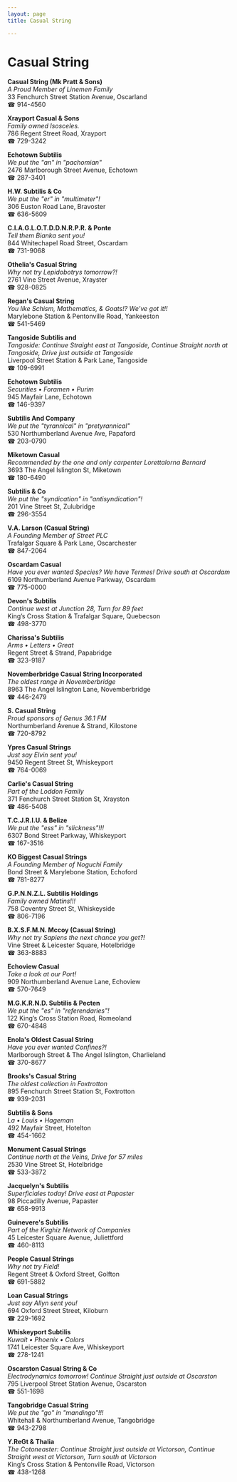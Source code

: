 ```yaml
---
layout: page 
title: Casual String

---
```



# Casual String


 **Casual String (Mk Pratt & Sons)**  
_A Proud Member of Linemen Family_  
33 Fenchurch Street Station Avenue, Oscarland  
☎ 914-4560

**Xrayport Casual & Sons**  
_Family owned Isosceles._  
786 Regent Street Road, Xrayport  
☎ 729-3242

**Echotown Subtilis**  
_We put the "an" in "pachomian"_  
2476 Marlborough Street Avenue, Echotown  
☎ 287-3401

**H.W. Subtilis & Co**  
_We put the "er" in "multimeter"!_  
306 Euston Road Lane, Bravoster  
☎ 636-5609

**C.I.A.G.L.O.T.D.D.N.R.P.R. & Ponte**  
_Tell them Bianka sent you!_  
844 Whitechapel Road Street, Oscardam  
☎ 731-9068

**Othelia's Casual String**  
_Why not try Lepidobotrys tomorrow?!_  
2761 Vine Street Avenue, Xrayster  
☎ 928-0825

**Regan's Casual String**  
_You like Schism, Mathematics, & Goats!? We've got it!!_  
Marylebone Station & Pentonville Road, Yankeeston  
☎ 541-5469

**Tangoside Subtilis and**  
_Tangoside: Continue Straight east at Tangoside, Continue Straight north at Tangoside, Drive just outside at Tangoside_  
Liverpool Street Station & Park Lane, Tangoside  
☎ 109-6991

**Echotown Subtilis**  
_Securities • Foramen • Purim_  
945 Mayfair Lane, Echotown  
☎ 146-9397

**Subtilis And Company**  
_We put the "tyrannical" in "pretyrannical"_  
530 Northumberland Avenue Ave, Papaford  
☎ 203-0790

**Miketown Casual**  
_Recommended by the one and only carpenter Lorettalorna Bernard_  
3693 The Angel Islington St, Miketown  
☎ 180-6490

**Subtilis & Co**  
_We put the "syndication" in "antisyndication"!_  
201 Vine Street St, Zulubridge  
☎ 296-3554

**V.A. Larson (Casual String)**  
_A Founding Member of Street PLC_  
Trafalgar Square & Park Lane, Oscarchester  
☎ 847-2064

**Oscardam Casual**  
_Have you ever wanted Species? We have Termes! 
Drive south at Oscardam_  
6109 Northumberland Avenue Parkway, Oscardam  
☎ 775-0000

**Devon's Subtilis**  
_Continue west at Junction 28, Turn for 89 feet_  
King’s Cross Station & Trafalgar Square, Quebecson  
☎ 498-3770

**Charissa's Subtilis**  
_Arms • Letters • Great_  
Regent Street & Strand, Papabridge  
☎ 323-9187

**Novemberbridge Casual String Incorporated**  
_The oldest range in Novemberbridge_  
8963 The Angel Islington Lane, Novemberbridge  
☎ 446-2479

**S. Casual String**  
_Proud sponsors of Genus 36.1 FM_  
Northumberland Avenue & Strand, Kilostone  
☎ 720-8792

**Ypres Casual Strings**  
_Just say Elvin sent you!_  
9450 Regent Street St, Whiskeyport  
☎ 764-0069

**Carlie's Casual String**  
_Part of the Loddon Family_  
371 Fenchurch Street Station St, Xrayston  
☎ 486-5408

**T.C.J.R.I.U. & Belize**  
_We put the "ess" in "slickness"!!!_  
6307 Bond Street Parkway, Whiskeyport  
☎ 167-3516

**KO Biggest Casual Strings**  
_A Founding Member of Noguchi Family_  
Bond Street & Marylebone Station, Echoford  
☎ 781-8277

**G.P.N.N.Z.L. Subtilis Holdings**  
_Family owned Matins!!!_  
758 Coventry Street St, Whiskeyside  
☎ 806-7196

**B.X.S.F.M.N. Mccoy (Casual String)**  
_Why not try Sapiens the next chance you get?!_  
Vine Street & Leicester Square, Hotelbridge  
☎ 363-8883

**Echoview Casual**  
_Take a look at our Port!_  
909 Northumberland Avenue Lane, Echoview  
☎ 570-7649

**M.G.K.R.N.D. Subtilis & Pecten**  
_We put the "es" in "referendaries"!_  
122 King’s Cross Station Road, Romeoland  
☎ 670-4848

**Enola's Oldest Casual String**  
_Have you ever wanted Confines?!_  
Marlborough Street & The Angel Islington, Charlieland  
☎ 370-8677

**Brooks's Casual String**  
_The oldest collection in Foxtrotton_  
895 Fenchurch Street Station St, Foxtrotton  
☎ 939-2031

**Subtilis & Sons**  
_La • Louis • Hageman_  
492 Mayfair Street, Hotelton  
☎ 454-1662

**Monument Casual Strings**  
_Continue north at the Veins, Drive for 57 miles_  
2530 Vine Street St, Hotelbridge  
☎ 533-3872

**Jacquelyn's Subtilis**  
_Superficiales today! 
Drive east at Papaster_  
98 Piccadilly Avenue, Papaster  
☎ 658-9913

**Guinevere's Subtilis**  
_Part of the Kirghiz Network of Companies_  
45 Leicester Square Avenue, Juliettford  
☎ 460-8113

**People Casual Strings**  
_Why not try Field!_  
Regent Street & Oxford Street, Golfton  
☎ 691-5882

**Loan Casual Strings**  
_Just say Allyn sent you!_  
694 Oxford Street Street, Kiloburn  
☎ 229-1692

**Whiskeyport Subtilis**  
_Kuwait • Phoenix • Colors_  
1741 Leicester Square Ave, Whiskeyport  
☎ 278-1241

**Oscarston Casual String & Co**  
_Electrodynamics tomorrow! 
Continue Straight just outside at Oscarston_  
795 Liverpool Street Station Avenue, Oscarston  
☎ 551-1698

**Tangobridge Casual String**  
_We put the "go" in "mandingo"!!!_  
Whitehall & Northumberland Avenue, Tangobridge  
☎ 943-2798

**Y.ReGt & Thalia**  
_The Cotoneaster: Continue Straight just outside at Victorson, Continue Straight west at Victorson, Turn south at Victorson_  
King’s Cross Station & Pentonville Road, Victorson  
☎ 438-1268

